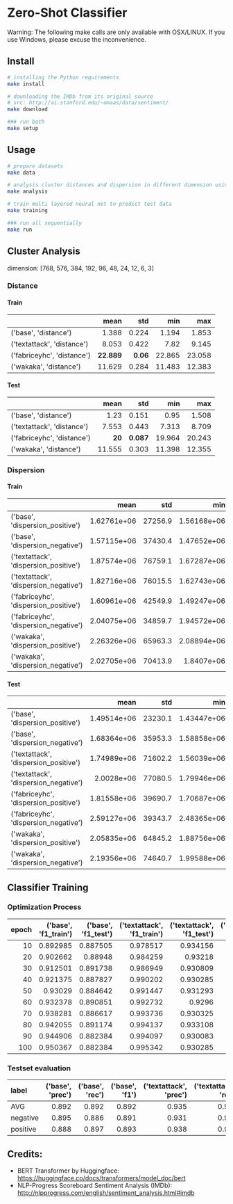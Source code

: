 # Zero-Shot Classifier

Warning: The following make calls are only available with OSX/LINUX. If you use Windows, please excuse the
inconvenience.

## Install

```bash
# installing the Python requirements
make install

# downloading the IMDb from its original source
# src: http://ai.stanford.edu/~amaas/data/sentiment/
make download

### run both
make setup
```

## Usage

```bash
# prepare datasets
make data

# analysis cluster distances and dispersion in different dimension using manifold reduction
make analysis

# train multi layered neural net to predict test data
make training

### run all sequentially
make run
```

## Cluster Analysis

dimension: [768, 576, 384, 192, 96, 48, 24, 12, 6, 3]

### Distance

#### Train

|                            |          mean |      std |    min |    max |
|:---------------------------|--------------:|---------:|-------:|-------:|
| ('base', 'distance')       |         1.388 |    0.224 |  1.194 |  1.853 |
| ('textattack', 'distance') |         8.053 |    0.422 |  7.82  |  9.145 |
| ('fabriceyhc', 'distance') |    **22.889** | **0.06** | 22.865 | 23.058 |
| ('wakaka', 'distance')     |        11.629 |    0.284 | 11.483 | 12.383 |


#### Test

|                            |     mean |        std |    min |    max |
|:---------------------------|---------:|-----------:|-------:|-------:|
| ('base', 'distance')       |     1.23 |      0.151 |   0.95 |  1.508 |
| ('textattack', 'distance') |    7.553 |      0.443 |  7.313 |  8.709 |
| ('fabriceyhc', 'distance') |   **20** |  **0.087** | 19.964 | 20.243 |
| ('wakaka', 'distance')     |   11.555 |      0.303 | 11.398 | 12.355 |

### Dispersion

#### Train

|                                       |        mean |     std |         min |         max |
|:--------------------------------------|------------:|--------:|------------:|------------:|
| ('base', 'dispersion_positive')       | 1.62761e+06 | 27256.9 | 1.56168e+06 | 1.64453e+06 |
| ('base', 'dispersion_negative')       | 1.57115e+06 | 37430.4 | 1.47652e+06 | 1.59272e+06 |
| ('textattack', 'dispersion_positive') | 1.87574e+06 | 76759.1 | 1.67287e+06 | 1.91578e+06 |
| ('textattack', 'dispersion_negative') | 1.82716e+06 | 76015.5 | 1.62743e+06 | 1.86737e+06 |
| ('fabriceyhc', 'dispersion_positive') | 1.60961e+06 | 42549.9 | 1.49247e+06 | 1.62892e+06 |
| ('fabriceyhc', 'dispersion_negative') | 2.04075e+06 | 34859.7 | 1.94572e+06 | 2.05708e+06 |
| ('wakaka', 'dispersion_positive')     | 2.26326e+06 | 65963.3 | 2.08894e+06 | 2.29731e+06 |
| ('wakaka', 'dispersion_negative')     | 2.02705e+06 | 70413.9 | 1.8407e+06  | 2.0633e+06  |


#### Test

|                                       |        mean |     std |         min |         max |
|:--------------------------------------|------------:|--------:|------------:|------------:|
| ('base', 'dispersion_positive')       | 1.49514e+06 | 23230.1 | 1.43447e+06 | 1.50908e+06 |
| ('base', 'dispersion_negative')       | 1.68364e+06 | 35953.3 | 1.58858e+06 | 1.70359e+06 |
| ('textattack', 'dispersion_positive') | 1.74989e+06 | 71602.2 | 1.56039e+06 | 1.78715e+06 |
| ('textattack', 'dispersion_negative') | 2.0028e+06  | 77080.5 | 1.79946e+06 | 2.04319e+06 |
| ('fabriceyhc', 'dispersion_positive') | 1.81558e+06 | 39690.7 | 1.70687e+06 | 1.8339e+06  |
| ('fabriceyhc', 'dispersion_negative') | 2.59127e+06 | 39343.7 | 2.48365e+06 | 2.60941e+06 |
| ('wakaka', 'dispersion_positive')     | 2.05835e+06 | 64845.2 | 1.88756e+06 | 2.09203e+06 |
| ('wakaka', 'dispersion_negative')     | 2.19356e+06 | 74640.7 | 1.99588e+06 | 2.23199e+06 |


## Classifier Training

### Optimization Process

|   epoch | ('base', 'f1_train') |   ('base', 'f1_test') |   ('textattack', 'f1_train') |   ('textattack', 'f1_test') |   ('fabriceyhc', 'f1_train') |   ('fabriceyhc', 'f1_test') |   ('wakaka', 'f1_train') |   ('wakaka', 'f1_test') |
|--------:|---------------------:|----------------------:|-----------------------------:|----------------------------:|-----------------------------:|----------------------------:|-------------------------:|------------------------:|
|      10 |             0.892985 |              0.887505 |                     0.978517 |                    0.934156 |                     0.987471 |                    0.931333 |                 0.905192 |                0.902101 |
|      20 |             0.902662 |              0.88948  |                     0.984259 |                    0.93218  |                     0.988034 |                    0.931212 |                 0.915271 |                0.901536 |
|      30 |             0.912501 |              0.891738 |                     0.986949 |                    0.930809 |                     0.988756 |                    0.931696 |                 0.923021 |                0.903189 |
|      40 |             0.921375 |              0.887827 |                     0.990202 |                    0.930285 |                     0.990041 |                    0.930245 |                 0.931454 |                0.904883 |
|      50 |              0.93029 |              0.884642 |                     0.991447 |                    0.931293 |                     0.990764 |                    0.92968  |                 0.937397 |                0.898875 |
|      60 |             0.932378 |              0.890851 |                     0.992732 |                    0.9296   |                     0.991969 |                    0.930164 |                 0.945509 |                0.900165 |
|      70 |             0.938281 |              0.886617 |                     0.993736 |                    0.930325 |                     0.992491 |                    0.929398 |                 0.947195 |                0.897827 |
|      80 |             0.942055 |              0.891174 |                     0.994137 |                    0.933108 |                     0.992611 |                    0.928632 |                 0.95105  |                0.902625 |
|      90 |             0.944906 |              0.882384 |                     0.994097 |                    0.930083 |                     0.993133 |                    0.928551 |                 0.953741 |                0.900085 |
|     100 |             0.950367 |              0.882384 |                     0.995342 |                    0.930285 |                     0.993455 |                    0.931495 |                 0.95631  |                0.903673 |

### Testset evaluation
| label    |   ('base', 'prec') |   ('base', 'rec') |   ('base', 'f1') |   ('textattack', 'prec') |   ('textattack', 'rec') |   ('textattack', 'f1') |   ('fabriceyhc', 'prec') |   ('fabriceyhc', 'rec') |   ('fabriceyhc', 'f1') |   ('wakaka', 'prec') |   ('wakaka', 'rec') |   ('wakaka', 'f1') |
|:---------|-------------------:|------------------:|-----------------:|-------------------------:|------------------------:|-----------------------:|-------------------------:|------------------------:|-----------------------:|---------------------:|--------------------:|-------------------:|
| AVG      |              0.892 |             0.892 |            0.892 |                    0.935 |                   0.935 |                  0.935 |                    0.933 |                   0.933 |                  0.933 |                0.905 |               0.905 |              0.905 |
| negative |              0.895 |             0.886 |            0.891 |                    0.931 |                   0.938 |                  0.935 |                    0.93  |                   0.935 |                  0.933 |                0.909 |               0.899 |              0.904 |
| positive |              0.888 |             0.897 |            0.893 |                    0.938 |                   0.931 |                  0.934 |                    0.935 |                   0.93  |                  0.933 |                0.901 |               0.91  |              0.906 |

## Credits:

* BERT Transformer by Huggingface: <https://huggingface.co/docs/transformers/model_doc/bert>
* NLP-Progress Scoreboard Sentiment Analysis (IMDb): <http://nlpprogress.com/english/sentiment_analysis.html#imdb>

